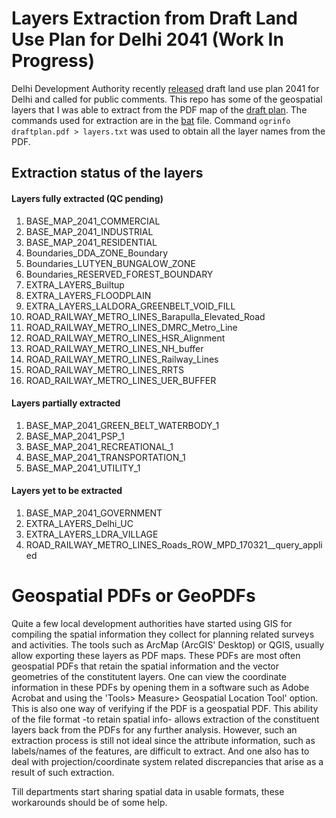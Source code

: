 # Layers Extraction from Draft Land Use Plan for Delhi 2041 (Work In Progress)
Delhi Development Authority recently [released](https://dda.org.in/hotlinks.aspx) draft land use plan 2041 for Delhi and called for public comments. This repo has some of the geospatial layers that I was able to extract from the PDF map of the [draft plan](http://119.226.139.196/tendernotices_docs/aug2020/Draft%20Land%20Use%20Plan_public%20notice09062021.pdf). The commands used for extraction are in the [bat](https://github.com/rajesvariparasa/layers_draft_delhi_master_plan_2041/blob/main/ExtractLayers.bat) file. Command `ogrinfo draftplan.pdf > layers.txt` was used to obtain all the layer names from the PDF.


## Extraction status of the layers

#### Layers fully extracted (QC pending)
1. BASE_MAP_2041_COMMERCIAL
2. BASE_MAP_2041_INDUSTRIAL
3. BASE_MAP_2041_RESIDENTIAL
4. Boundaries_DDA_ZONE_Boundary
5. Boundaries_LUTYEN_BUNGALOW_ZONE
6. Boundaries_RESERVED_FOREST_BOUNDARY
7. EXTRA_LAYERS_Builtup
8. EXTRA_LAYERS_FLOODPLAIN
9. EXTRA_LAYERS_LALDORA_GREENBELT_VOID_FILL
10. ROAD_RAILWAY_METRO_LINES_Barapulla_Elevated_Road
11. ROAD_RAILWAY_METRO_LINES_DMRC_Metro_Line
12. ROAD_RAILWAY_METRO_LINES_HSR_Alignment
13. ROAD_RAILWAY_METRO_LINES_NH_buffer
14. ROAD_RAILWAY_METRO_LINES_Railway_Lines
15. ROAD_RAILWAY_METRO_LINES_RRTS
16. ROAD_RAILWAY_METRO_LINES_UER_BUFFER

#### Layers partially extracted
1. BASE_MAP_2041_GREEN_BELT_WATERBODY_1
2. BASE_MAP_2041_PSP_1
3. BASE_MAP_2041_RECREATIONAL_1
4. BASE_MAP_2041_TRANSPORTATION_1
5. BASE_MAP_2041_UTILITY_1

#### Layers yet to be extracted
1. BASE_MAP_2041_GOVERNMENT
2. EXTRA_LAYERS_Delhi_UC
3. EXTRA_LAYERS_LDRA_VILLAGE
4. ROAD_RAILWAY_METRO_LINES_Roads_ROW_MPD_170321__query_applied

# Geospatial PDFs or GeoPDFs
Quite a few local development authorities have started using GIS for compiling the spatial information they collect for planning related surveys and activities. The tools such as ArcMap (ArcGIS' Desktop) or QGIS, usually allow exporting these layers as PDF maps. These PDFs are most often geospatial PDFs that retain the spatial information and the vector geometries of the constitutent layers. One can view the coordinate information in these PDFs by opening them in a software such as Adobe Acrobat and using the 'Tools> Measure> Geospatial Location Tool' option. This is also one way of verifying if the PDF is a geospatial PDF. This ability of the file format -to retain spatial info- allows extraction of the constituent layers back from the PDFs for any further analysis. However, such an extraction process is still not ideal since the attribute information, such as labels/names of the features, are difficult to extract. And one also has to deal with projection/coordinate system related discrepancies that arise as a result of such extraction.

Till departments start sharing spatial data in usable formats, these workarounds should be of some help.
